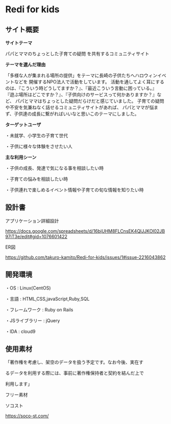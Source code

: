# Redi for kids

## サイト概要

****サイトテーマ****

パパとママのちょっとした子育ての疑問
を共有するコミュニティサイト

****テーマを選んだ理由****

「多様な人が集まれる場所の提供」をテーマに長崎の子供たちへハロウィンイベントなどを
開催するNPO法人で活動をしています。
活動を通してよく耳にするのは、『こういう時どうしてますか？』、『最近こういう言動に困っている。』
『遊ぶ場所はどこですか？』、『子供向けのサービスって何かありますか？』など、
パパとママはちょっとした疑問だらけだと感じていました。
子育ての疑問や不安を気兼ねなく話せるコミュニティサイトがあれば、
パパとママが悩まず、子供達の成長に繋がればいいなと思いこのテーマにしました。

****ターゲットユーザ****

・未就学、小学生の子育て世代

・子供に様々な体験をさせたい人

****主な利用シーン****

・子供の成長、発達で気になる事を相談したい時

・子育ての悩みを相談したい時

・子供連れで楽しめるイベント情報や子育ての旬な情報を知りたい時

## 設計書
アプリケーション詳細設計

https://docs.google.com/spreadsheets/d/16bjUHM8FLCnsEK4QlJJKOl02JB97iT3e/edit#gid=1076601422

ER図

https://github.com/takuro-kamito/Redi-for-kids/issues/1#issue-2216043862

## 開発環境

・OS : Linux(CentOS)

・言語 : HTML,CSS,javaScript,Ruby,SQL

・フレームワーク : Ruby on Rails

・JSライブラリー : jQuery

・IDA : cloud9

## 使用素材

「著作権を考慮し、架空のデータを扱う予定です。なお今後、実在す

るデータを利用する際には、事前に著作権保持者と契約を結んだ上で

利用します」

フリー素材

ソコスト

https://soco-st.com/



